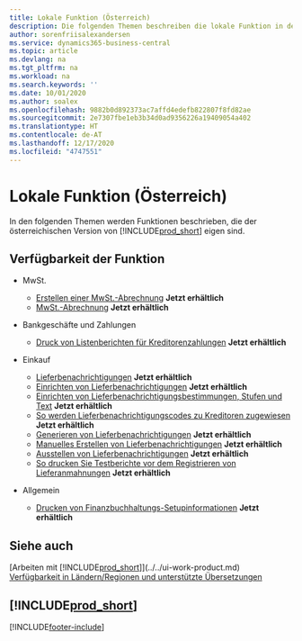 ```yaml
---
title: Lokale Funktion (Österreich)
description: Die folgenden Themen beschreiben die lokale Funktion in der österreichischen Version von Business Central.
author: sorenfriisalexandersen
ms.service: dynamics365-business-central
ms.topic: article
ms.devlang: na
ms.tgt_pltfrm: na
ms.workload: na
ms.search.keywords: ''
ms.date: 10/01/2020
ms.author: soalex
ms.openlocfilehash: 9882b0d892373ac7affd4edefb822807f8fd82ae
ms.sourcegitcommit: 2e7307fbe1eb3b34d0ad9356226a19409054a402
ms.translationtype: HT
ms.contentlocale: de-AT
ms.lasthandoff: 12/17/2020
ms.locfileid: "4747551"
---
```

# <a name="austria-local-functionality"></a>Lokale Funktion (Österreich)
In den folgenden Themen werden Funktionen beschrieben, die der österreichischen Version von [!INCLUDE[prod_short](../../includes/prod_short.md)] eigen sind.  

## <a name="feature-availability"></a>Verfügbarkeit der Funktion

* MwSt.
    * [Erstellen einer MwSt.-Abrechnung](how-to-create-a-vat-statement.md) **Jetzt erhältlich**
    * [MwSt.-Abrechnung](vat-reporting.md) **Jetzt erhältlich**

* Bankgeschäfte und Zahlungen
    * [Druck von Listenberichten für Kreditorenzahlungen](how-to-print-vendor-payments-list-reports.md) **Jetzt erhältlich**

* Einkauf
    * [Lieferbenachrichtigungen](delivery-reminders.md) **Jetzt erhältlich**
    * [Einrichten von Lieferbenachrichtigungen](how-to-set-up-delivery-reminders.md) **Jetzt erhältlich**
    * [Einrichten von Lieferbenachrichtigungsbestimmungen, Stufen und Text](how-to-set-up-delivery-reminder-terms-levels-and-text.md) **Jetzt erhältlich**
    * [So werden Lieferbenachrichtigungscodes zu Kreditoren zugewiesen](how-to-assign-delivery-reminder-codes-to-vendors.md) **Jetzt erhältlich**
    * [Generieren von Lieferbenachrichtigungen](how-to-generate-delivery-reminders.md) **Jetzt erhältlich**
    * [Manuelles Erstellen von Lieferbenachrichtigungen](how-to-create-delivery-reminders-manually.md) **Jetzt erhältlich**
    * [Ausstellen von Lieferbenachrichtigungen](how-to-issue-delivery-reminders.md) **Jetzt erhältlich**
    * [So drucken Sie Testberichte vor dem Registrieren von Lieferanmahnungen](how-to-print-test-reports-for-delivery-reminders.md) **Jetzt erhältlich**

* Allgemein
    * [Drucken von Finanzbuchhaltungs-Setupinformationen](how-to-print-general-ledger-setup-information.md) **Jetzt erhältlich**

## <a name="see-also"></a>Siehe auch

[Arbeiten mit [!INCLUDE[prod_short](../../includes/prod_short.md)]](../../ui-work-product.md)  
[Verfügbarkeit in Ländern/Regionen und unterstützte Übersetzungen](/dynamics365/business-central/dev-itpro/compliance/apptest-countries-and-translations)  

## [!INCLUDE[prod_short](../../includes/free_trial_md.md)]  


[!INCLUDE[footer-include](../../includes/footer-banner.md)]